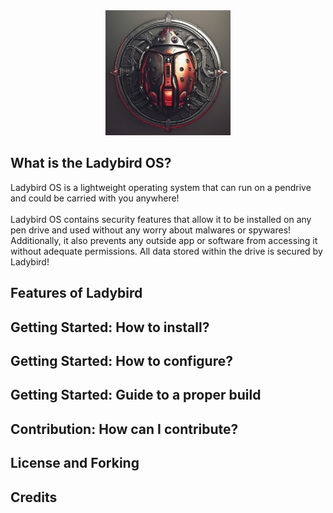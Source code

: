 <div align="center"><img width="200px" height="200px" alt="Ladybird OS: Lightweight and Portable Operating System" src="logo.png.jpg" /></div>

## What is the Ladybird OS?

Ladybird OS is a lightweight operating system that can run on a pendrive and could be carried with you anywhere!
<br/><br/>
Ladybird OS contains security features that allow it to be installed on any pen drive and used without any worry about malwares or spywares! Additionally, it also prevents any outside app or software from accessing it without adequate permissions. All data stored within the drive is secured by Ladybird!

## Features of Ladybird

## Getting Started: How to install?

## Getting Started: How to configure?

## Getting Started: Guide to a proper build

## Contribution: How can I contribute?

## License and Forking

## Credits
